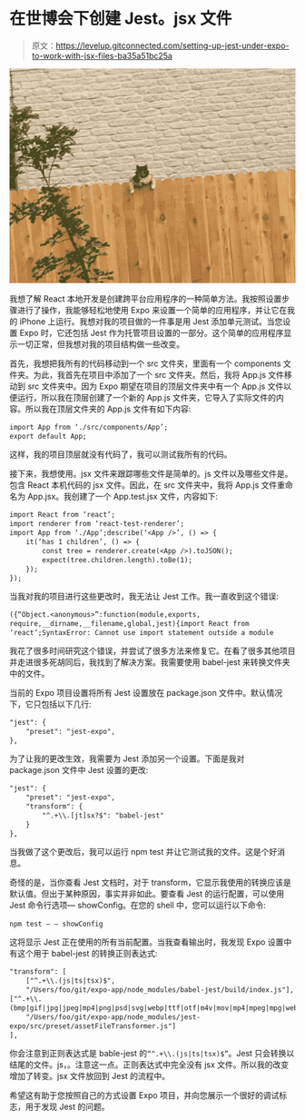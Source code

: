 # 在世博会下创建 Jest。jsx 文件

> 原文：<https://levelup.gitconnected.com/setting-up-jest-under-expo-to-work-with-jsx-files-ba35a51bc25a>

![](img/9124f4b9a5490aa1549ff9bb413ab669.png)

我想了解 React 本地开发是创建跨平台应用程序的一种简单方法。我按照设置步骤进行了操作，我能够轻松地使用 Expo 来设置一个简单的应用程序，并让它在我的 iPhone 上运行。我想对我的项目做的一件事是用 Jest 添加单元测试。当您设置 Expo 时，它还包括 Jest 作为托管项目设置的一部分。这个简单的应用程序显示一切正常，但我想对我的项目结构做一些改变。

首先，我想把我所有的代码移动到一个 src 文件夹，里面有一个 components 文件夹。为此，我首先在项目中添加了一个 src 文件夹。然后，我将 App.js 文件移动到 src 文件夹中。因为 Expo 期望在项目的顶层文件夹中有一个 App.js 文件以便运行，所以我在顶层创建了一个新的 App.js 文件夹，它导入了实际文件的内容。所以我在顶层文件夹的 App.js 文件有如下内容:

```
import App from ‘./src/components/App’;
export default App;
```

这样，我的项目顶层就没有代码了，我可以测试我所有的代码。

接下来，我想使用。jsx 文件来跟踪哪些文件是简单的。js 文件以及哪些文件是。包含 React 本机代码的 jsx 文件。因此，在 src 文件夹中，我将 App.js 文件重命名为 App.jsx。我创建了一个 App.test.jsx 文件，内容如下:

```
import React from ‘react’;
import renderer from ‘react-test-renderer’;
import App from ‘./App’;describe(‘<App />’, () => {
    it(‘has 1 children’, () => {
        const tree = renderer.create(<App />).toJSON();
        expect(tree.children.length).toBe(1);
    });
});
```

当我对我的项目进行这些更改时，我无法让 Jest 工作。我一直收到这个错误:

```
({“Object.<anonymous>”:function(module,exports, require,__dirname,__filename,global,jest){import React from ‘react’;SyntaxError: Cannot use import statement outside a module
```

我花了很多时间研究这个错误，并尝试了很多方法来修复它。在看了很多其他项目并走进很多死胡同后，我找到了解决方案。我需要使用 babel-jest 来转换文件夹中的文件。

当前的 Expo 项目设置将所有 Jest 设置放在 package.json 文件中。默认情况下，它只包括以下几行:

```
"jest": {
    "preset": "jest-expo",
},
```

为了让我的更改生效，我需要为 Jest 添加另一个设置。下面是我对 package.json 文件中 Jest 设置的更改:

```
"jest": {
    "preset": "jest-expo",
    "transform": {
        "^.+\\.[jt]sx?$": "babel-jest"
    }
},
```

当我做了这个更改后，我可以运行 npm test 并让它测试我的文件。这是个好消息。

奇怪的是，当你查看 Jest 文档时，对于 transform，它显示我使用的转换应该是默认值。但出于某种原因，事实并非如此。要查看 Jest 的运行配置，可以使用 Jest 命令行选项— showConfig。在您的 shell 中，您可以运行以下命令:

`npm test — — showConfig`

这将显示 Jest 正在使用的所有当前配置。当我查看输出时，我发现 Expo 设置中有这个用于 babel-jest 的转换正则表达式:

```
"transform": [
    ["^.+\\.(js|ts|tsx)$",
    "/Users/foo/git/expo-app/node_modules/babel-jest/build/index.js"], ["^.+\\.(bmp|gif|jpg|jpeg|mp4|png|psd|svg|webp|ttf|otf|m4v|mov|mp4|mpeg|mpg|webm|aac|aiff|caf|m4a|mp3|wav|html|pdf|obj)$",
    "/Users/foo/git/expo-app/node_modules/jest-expo/src/preset/assetFileTransformer.js"]
],
```

你会注意到正则表达式是 bable-jest 的`“^.+\\.(js|ts|tsx)$”`。Jest 只会转换以结尾的文件。js，。注意这一点。正则表达式中完全没有 jsx 文件。所以我的改变增加了转变。jsx 文件放回到 Jest 的流程中。

希望这有助于您按照自己的方式设置 Expo 项目，并向您展示一个很好的调试标志，用于发现 Jest 的问题。